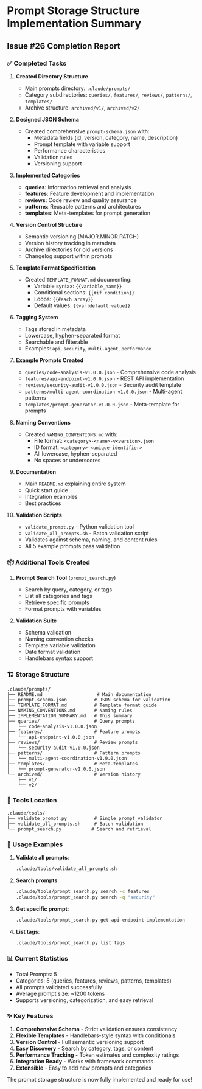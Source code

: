# Prompt Storage Structure Implementation Summary

## Issue #26 Completion Report

### ✅ Completed Tasks

1. **Created Directory Structure**
   - Main prompts directory: `.claude/prompts/`
   - Category subdirectories: `queries/`, `features/`, `reviews/`, `patterns/`, `templates/`
   - Archive structure: `archived/v1/`, `archived/v2/`

2. **Designed JSON Schema**
   - Created comprehensive `prompt-schema.json` with:
     - Metadata fields (id, version, category, name, description)
     - Prompt template with variable support
     - Performance characteristics
     - Validation rules
     - Versioning support

3. **Implemented Categories**
   - **queries**: Information retrieval and analysis
   - **features**: Feature development and implementation
   - **reviews**: Code review and quality assurance
   - **patterns**: Reusable patterns and architectures
   - **templates**: Meta-templates for prompt generation

4. **Version Control Structure**
   - Semantic versioning (MAJOR.MINOR.PATCH)
   - Version history tracking in metadata
   - Archive directories for old versions
   - Changelog support within prompts

5. **Template Format Specification**
   - Created `TEMPLATE_FORMAT.md` documenting:
     - Variable syntax: `{{variable_name}}`
     - Conditional sections: `{{#if condition}}`
     - Loops: `{{#each array}}`
     - Default values: `{{var|default:value}}`

6. **Tagging System**
   - Tags stored in metadata
   - Lowercase, hyphen-separated format
   - Searchable and filterable
   - Examples: `api`, `security`, `multi-agent`, `performance`

7. **Example Prompts Created**
   - `queries/code-analysis-v1.0.0.json` - Comprehensive code analysis
   - `features/api-endpoint-v1.0.0.json` - REST API implementation
   - `reviews/security-audit-v1.0.0.json` - Security audit template
   - `patterns/multi-agent-coordination-v1.0.0.json` - Multi-agent patterns
   - `templates/prompt-generator-v1.0.0.json` - Meta-template for prompts

8. **Naming Conventions**
   - Created `NAMING_CONVENTIONS.md` with:
     - File format: `<category>-<name>-v<version>.json`
     - ID format: `<category>-<unique-identifier>`
     - All lowercase, hyphen-separated
     - No spaces or underscores

9. **Documentation**
   - Main `README.md` explaining entire system
   - Quick start guide
   - Integration examples
   - Best practices

10. **Validation Scripts**
    - `validate_prompt.py` - Python validation tool
    - `validate_all_prompts.sh` - Batch validation script
    - Validates against schema, naming, and content rules
    - All 5 example prompts pass validation

### 📦 Additional Tools Created

1. **Prompt Search Tool** (`prompt_search.py`)
   - Search by query, category, or tags
   - List all categories and tags
   - Retrieve specific prompts
   - Format prompts with variables

2. **Validation Suite**
   - Schema validation
   - Naming convention checks
   - Template variable validation
   - Date format validation
   - Handlebars syntax support

### 🏗️ Storage Structure

```
.claude/prompts/
├── README.md                    # Main documentation
├── prompt-schema.json          # JSON schema for validation
├── TEMPLATE_FORMAT.md          # Template format guide
├── NAMING_CONVENTIONS.md       # Naming rules
├── IMPLEMENTATION_SUMMARY.md   # This summary
├── queries/                    # Query prompts
│   └── code-analysis-v1.0.0.json
├── features/                   # Feature prompts
│   └── api-endpoint-v1.0.0.json
├── reviews/                    # Review prompts
│   └── security-audit-v1.0.0.json
├── patterns/                   # Pattern prompts
│   └── multi-agent-coordination-v1.0.0.json
├── templates/                  # Meta-templates
│   └── prompt-generator-v1.0.0.json
└── archived/                   # Version history
    ├── v1/
    └── v2/
```

### 🔧 Tools Location

```
.claude/tools/
├── validate_prompt.py          # Single prompt validator
├── validate_all_prompts.sh     # Batch validation
└── prompt_search.py           # Search and retrieval
```

### 🚀 Usage Examples

1. **Validate all prompts**:
   ```bash
   .claude/tools/validate_all_prompts.sh
   ```

2. **Search prompts**:
   ```bash
   .claude/tools/prompt_search.py search -c features
   .claude/tools/prompt_search.py search -q "security"
   ```

3. **Get specific prompt**:
   ```bash
   .claude/tools/prompt_search.py get api-endpoint-implementation
   ```

4. **List tags**:
   ```bash
   .claude/tools/prompt_search.py list tags
   ```

### 📊 Current Statistics

- Total Prompts: 5
- Categories: 5 (queries, features, reviews, patterns, templates)
- All prompts validated successfully
- Average prompt size: ~1200 tokens
- Supports versioning, categorization, and easy retrieval

### ✨ Key Features

1. **Comprehensive Schema** - Strict validation ensures consistency
2. **Flexible Templates** - Handlebars-style syntax with conditionals
3. **Version Control** - Full semantic versioning support
4. **Easy Discovery** - Search by category, tags, or content
5. **Performance Tracking** - Token estimates and complexity ratings
6. **Integration Ready** - Works with framework commands
7. **Extensible** - Easy to add new prompts and categories

The prompt storage structure is now fully implemented and ready for use!